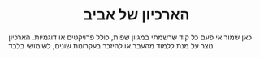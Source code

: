 <h1 style="text-align:center;">הארכיון של אביב</h1>
<p>
  כאן שמור אי פעם כל קוד שרשמתי במגוון שפות, כולל פרויקטים או דוגמיות. 
  הארכיון נוצר על מנת ללמוד מהעבר או להיזכר בעקרונות שונים, לשימושי בלבד
</p>

